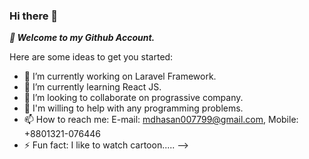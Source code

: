 ### Hi there 👋

***:rose: Welcome to my Github Account.***

Here are some ideas to get you started:

- 🔭 I’m currently working on Laravel Framework.
- 🌱 I’m currently learning React JS.
- 👯 I’m looking to collaborate on prograssive company.
- 🤔 I'm willing to help with any programming problems.
- 📫 How to reach me: E-mail: mdhasan007799@gmail.com, Mobile: +8801321-076446
- ⚡ Fun fact: I like to watch cartoon.....
-->
